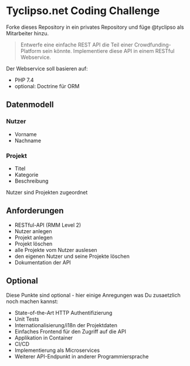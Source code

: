 # Tyclipso.net Coding Challenge

Forke dieses Repository in ein privates Repository und füge @tyclipso als Mitarbeiter hinzu. 

> Entwerfe eine einfache REST API die Teil einer Crowdfunding-Platform sein könnte.
> Implementiere diese API in einem RESTful Webservice.

Der Webservice soll basieren auf:

- PHP 7.4
- optional: Doctrine für ORM  

## Datenmodell

### Nutzer

- Vorname
- Nachname

### Projekt

- Titel
- Kategorie
- Beschreibung

Nutzer sind Projekten zugeordnet

## Anforderungen

- RESTful-API (RMM Level 2)
- Nutzer anlegen
- Projekt anlegen
- Projekt löschen
- alle Projekte vom Nutzer auslesen
- den eigenen Nutzer und seine Projekte löschen
- Dokumentation der API

## Optional

Diese Punkte sind optional - hier einige Anregungen was Du zusaetzlich noch machen kannst:

- State-of-the-Art HTTP Authentifizierung
- Unit Tests
- Internationalisierung/i18n der Projektdaten
- Einfaches Frontend für den Zugriff auf die API
- Applikation in Container
- CI/CD
- Implementierung als Microservices
- Weiterer API-Endpunkt in anderer Programmiersprache
